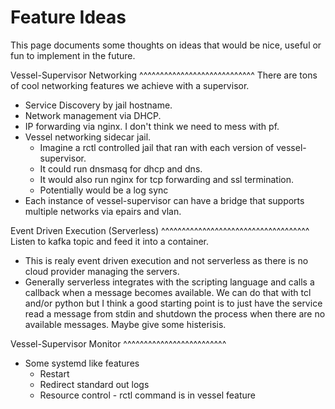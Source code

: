 Feature Ideas
==============
This page documents some thoughts on ideas that would be nice, useful or fun to implement in the future.

Vessel-Supervisor Networking
^^^^^^^^^^^^^^^^^^^^^^^^^^^^
There are tons of cool networking features we achieve with a supervisor.

* Service Discovery by jail hostname.
* Network management via DHCP.
* IP forwarding via nginx.  I don't think we need to mess with pf.
* Vessel networking sidecar jail.
    * Imagine a rctl controlled jail that ran with each version of vessel-supervisor.
    * It could run dnsmasq for dhcp and dns.
    * It would also run nginx for tcp forwarding and ssl termination.
    * Potentially would be a log sync
* Each instance of vessel-supervisor can have a bridge that supports multiple networks via epairs and vlan.

Event Driven Execution (Serverless)
^^^^^^^^^^^^^^^^^^^^^^^^^^^^^^^^^^^^
Listen to kafka topic and feed it into a container.

* This is realy event driven execution and not serverless as there is no cloud provider managing the servers.
* Generally serverless integrates with the scripting language and calls a callback when a message becomes
  available.  We can do that with tcl and/or python but I think a good starting point is to just have the service
  read a message from stdin and shutdown the process when there are no available messages.  Maybe give some
  histerisis.

Vessel-Supervisor Monitor
^^^^^^^^^^^^^^^^^^^^^^^^^
* Some systemd like features
    * Restart
    * Redirect standard out logs
    * Resource control - rctl command is in vessel feature

